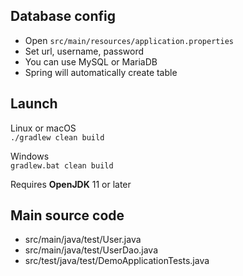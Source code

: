 ## Database config

* Open `src/main/resources/application.properties`
* Set url, username, password
* You can use MySQL or MariaDB
* Spring will automatically create table

## Launch

Linux or macOS  
`./gradlew clean build`

Windows  
`gradlew.bat clean build`  

Requires **OpenJDK** 11 or later

## Main source code
* src/main/java/test/User.java
* src/main/java/test/UserDao.java
* src/test/java/test/DemoApplicationTests.java
